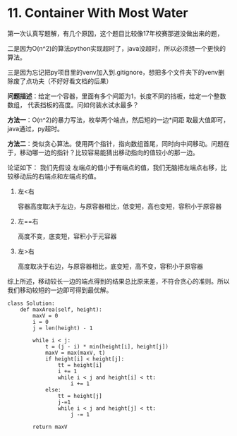 # 11. Container With Most Water

第一次认真写题解，有几个原因，这个题目比较像17年校赛那道没做出来的题，

二是因为O(n^2)的算法python实现超时了，java没超时，所以必须想一个更快的算法。

三是因为忘记把py项目里的venv加入到.gitignore，想把多个文件夹下的venv删除废了点功夫（不好好看文档的后果）

**问题描述**：给定一个容器，里面有多个间距为1，长度不同的挡板，给定一个整数数组， 代表挡板的高度。问如何装水试水最多？

**方法一**：O(n^2)的暴力写法，枚举两个端点，然后短的一边*间距 取最大值即可，java通过，py超时。

**方法二**：类似贪心算法。使用两个指针，指向数组首尾，同时向中间移动。问题在于，移动哪一边的指针？比较容易能猜出移动指向的值较小的那一边。

论证如下：
	我们先假设 左端点的值小于有端点的值，我们无脑把左端点右移，比较移动后的右端点和左端点的值。

1. 左<右

   容器高度取决于左边，与原容器相比，低变短，高也变短，容积小于原容器

2. 左==右

   高度不变，底变短，容积小于元容器

3. 左>右

   高度取决于右边，与原容器相比，底变短，高不变，容积小于原容器

综上所述，移动较长一边的端点得到的结果总比原来差，不符合贪心的准则。所以我们移动较短的一边即可得到最优解。

```
class Solution:
    def maxArea(self, height):
        maxV = 0
        i = 0
        j = len(height) - 1

        while i < j:
            t = (j - i) * min(height[i], height[j])
            maxV = max(maxV, t)
            if height[i] < height[j]:
                tt = height[i]
                i += 1
                while i < j and height[i] < tt:
                    i += 1
            else:
                tt = height[j]
                j-=1
                while i < j and height[j] < tt:
                    j -= 1

        return maxV
```

